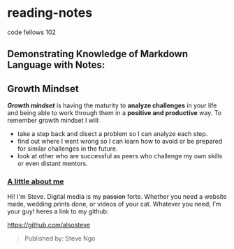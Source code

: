 # reading-notes
code fellows 102
## Demonstrating Knowledge of Markdown Language with Notes:

## Growth Mindset
__*Growth mindset*__ is having the maturity to **analyze challenges** in your life and being able to work through them in a **positive and productive** way.
To remember growth mindset I will:
- take a step back and disect a problem so I can analyze each step.
- find out where I went wrong so I can learn how to avoid or be prepared for similar challenges in the future.
- look at other who are successful as peers who challenge my own skills or even distant mentors.

### <ins> A little about me </ins>

Hi! I'm Steve. Digital media is my ~~passion~~ forte. Whether you need a website made, wedding prints done, or videos of your cat. Whatever you need;
I’m your guy! heres a link to my github: 

https://github.com/alsosteve


> Published by: Steve Ngo

  
